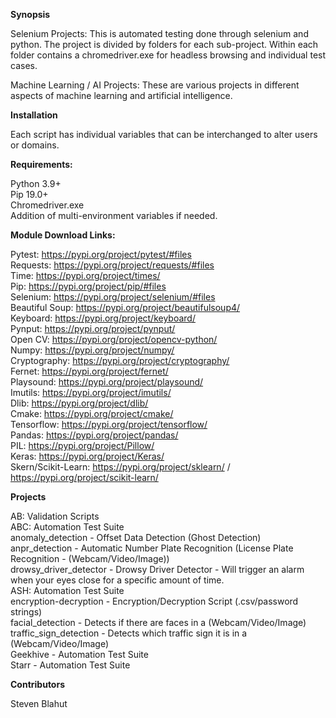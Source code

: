 <b>Synopsis</b>

Selenium Projects: This is automated testing done through selenium and python. The project is divided by folders for each sub-project. Within each folder contains a chromedriver.exe for headless browsing and individual test cases.

Machine Learning / AI Projects: These are various projects in different aspects of machine learning and artificial intelligence.

<b>Installation</b>

Each script has individual variables that can be interchanged to alter users or domains.

<b>Requirements:</b>

Python 3.9+<br>
Pip 19.0+<br>
Chromedriver.exe<br>
Addition of multi-environment variables if needed.<br>

<b>Module Download Links:</b>

Pytest: https://pypi.org/project/pytest/#files<br>
Requests: https://pypi.org/project/requests/#files<br>
Time: https://pypi.org/project/times/<br>
Pip: https://pypi.org/project/pip/#files<br>
Selenium: https://pypi.org/project/selenium/#files<br>
Beautiful Soup: https://pypi.org/project/beautifulsoup4/<br>
Keyboard: https://pypi.org/project/keyboard/<br>
Pynput: https://pypi.org/project/pynput/<br>
Open CV: https://pypi.org/project/opencv-python/<br>
Numpy: https://pypi.org/project/numpy/<br>
Cryptography: https://pypi.org/project/cryptography/<br>
Fernet: https://pypi.org/project/fernet/<br>
Playsound: https://pypi.org/project/playsound/<br>
Imutils: https://pypi.org/project/imutils/<br>
Dlib: https://pypi.org/project/dlib/<br>
Cmake: https://pypi.org/project/cmake/<br>
Tensorflow: https://pypi.org/project/tensorflow/<br>
Pandas: https://pypi.org/project/pandas/<br>
PIL: https://pypi.org/project/Pillow/<br>
Keras: https://pypi.org/project/Keras/<br>
Skern/Scikit-Learn: https://pypi.org/project/sklearn/ / https://pypi.org/project/scikit-learn/<br>

<b>Projects</b>

AB: Validation Scripts<br>
ABC: Automation Test Suite<br>
anomaly_detection - Offset Data Detection (Ghost Detection)<br>
anpr_detection - Automatic Number Plate Recognition (License Plate Recognition - (Webcam/Video/Image))<br>
drowsy_driver_detector - Drowsy Driver Detector - Will trigger an alarm when your eyes close for a specific amount of time.<br>
ASH: Automation Test Suite<br>
encryption-decryption - Encryption/Decryption Script (.csv/password strings)<br>
facial_detection - Detects if there are faces in a (Webcam/Video/Image)<br>
traffic_sign_detection - Detects which traffic sign it is in a (Webcam/Video/Image)<br>
Geekhive - Automation Test Suite<br>
Starr - Automation Test Suite<br>

<b>Contributors</b>

Steven Blahut
